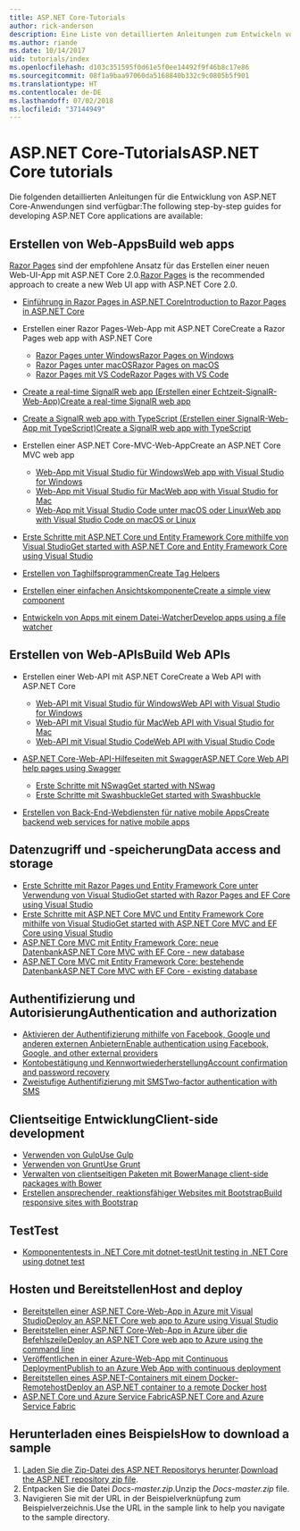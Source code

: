 ```yaml
---
title: ASP.NET Core-Tutorials
author: rick-anderson
description: Eine Liste von detaillierten Anleitungen zum Entwickeln von ASP.NET Core-Anwendungen
ms.author: riande
ms.date: 10/14/2017
uid: tutorials/index
ms.openlocfilehash: d103c351595f0d61e5f0ee14492f9f46b8c17e86
ms.sourcegitcommit: 08f1a9baa97060da5168840b332c9c0805b5f901
ms.translationtype: HT
ms.contentlocale: de-DE
ms.lasthandoff: 07/02/2018
ms.locfileid: "37144949"
---
```

# <a name="aspnet-core-tutorials"></a><span data-ttu-id="595df-103">ASP.NET Core-Tutorials</span><span class="sxs-lookup"><span data-stu-id="595df-103">ASP.NET Core tutorials</span></span>

<span data-ttu-id="595df-104">Die folgenden detaillierten Anleitungen für die Entwicklung von ASP.NET Core-Anwendungen sind verfügbar:</span><span class="sxs-lookup"><span data-stu-id="595df-104">The following step-by-step guides for developing ASP.NET Core applications are available:</span></span>

## <a name="build-web-apps"></a><span data-ttu-id="595df-105">Erstellen von Web-Apps</span><span class="sxs-lookup"><span data-stu-id="595df-105">Build web apps</span></span>

<span data-ttu-id="595df-106">[Razor Pages](xref:razor-pages/index) sind der empfohlene Ansatz für das Erstellen einer neuen Web-UI-App mit ASP.NET Core 2.0.</span><span class="sxs-lookup"><span data-stu-id="595df-106">[Razor Pages](xref:razor-pages/index) is the recommended approach to create a new Web UI app with ASP.NET Core 2.0.</span></span>

* [<span data-ttu-id="595df-107">Einführung in Razor Pages in ASP.NET Core</span><span class="sxs-lookup"><span data-stu-id="595df-107">Introduction to Razor Pages in ASP.NET Core</span></span>](xref:razor-pages/index)
* <span data-ttu-id="595df-108">Erstellen einer Razor Pages-Web-App mit ASP.NET Core</span><span class="sxs-lookup"><span data-stu-id="595df-108">Create a Razor Pages web app with ASP.NET Core</span></span>

   * [<span data-ttu-id="595df-109">Razor Pages unter Windows</span><span class="sxs-lookup"><span data-stu-id="595df-109">Razor Pages on Windows</span></span>](xref:tutorials/razor-pages/index)
   * [<span data-ttu-id="595df-110">Razor Pages unter macOS</span><span class="sxs-lookup"><span data-stu-id="595df-110">Razor Pages on macOS</span></span>](xref:tutorials/razor-pages-mac/index)
   * [<span data-ttu-id="595df-111">Razor Pages mit VS Code</span><span class="sxs-lookup"><span data-stu-id="595df-111">Razor Pages with VS Code</span></span>](xref:tutorials/razor-pages-vsc/index)  

* [<span data-ttu-id="595df-112">Create a real-time SignalR web app (Erstellen einer Echtzeit-SignalR-Web-App)</span><span class="sxs-lookup"><span data-stu-id="595df-112">Create a real-time SignalR web app</span></span>](xref:tutorials/signalr)
* [<span data-ttu-id="595df-113">Create a SignalR web app with TypeScript (Erstellen einer SignalR-Web-App mit TypeScript)</span><span class="sxs-lookup"><span data-stu-id="595df-113">Create a SignalR web app with TypeScript</span></span>](xref:tutorials/signalr-typescript-webpack)

* <span data-ttu-id="595df-114">Erstellen einer ASP.NET Core-MVC-Web-App</span><span class="sxs-lookup"><span data-stu-id="595df-114">Create an ASP.NET Core MVC web app</span></span>

   * [<span data-ttu-id="595df-115">Web-App mit Visual Studio für Windows</span><span class="sxs-lookup"><span data-stu-id="595df-115">Web app with Visual Studio for Windows</span></span>](xref:tutorials/first-mvc-app/index)
   * [<span data-ttu-id="595df-116">Web-App mit Visual Studio für Mac</span><span class="sxs-lookup"><span data-stu-id="595df-116">Web app with Visual Studio for Mac</span></span>](xref:tutorials/first-mvc-app-mac/index)
   * [<span data-ttu-id="595df-117">Web-App mit Visual Studio Code unter macOS oder Linux</span><span class="sxs-lookup"><span data-stu-id="595df-117">Web app with Visual Studio Code on macOS or Linux</span></span>](xref:tutorials/first-mvc-app-xplat/index)

* [<span data-ttu-id="595df-118">Erste Schritte mit ASP.NET Core und Entity Framework Core mithilfe von Visual Studio</span><span class="sxs-lookup"><span data-stu-id="595df-118">Get started with ASP.NET Core and Entity Framework Core using Visual Studio</span></span>](xref:data/ef-mvc/index)
* [<span data-ttu-id="595df-119">Erstellen von Taghilfsprogrammen</span><span class="sxs-lookup"><span data-stu-id="595df-119">Create Tag Helpers</span></span>](xref:mvc/views/tag-helpers/authoring)
* [<span data-ttu-id="595df-120">Erstellen einer einfachen Ansichtskomponente</span><span class="sxs-lookup"><span data-stu-id="595df-120">Create a simple view component</span></span>](xref:mvc/views/view-components#walkthrough-creating-a-simple-view-component)
* [<span data-ttu-id="595df-121">Entwickeln von Apps mit einem Datei-Watcher</span><span class="sxs-lookup"><span data-stu-id="595df-121">Develop apps using a file watcher</span></span>](xref:tutorials/dotnet-watch)

## <a name="build-web-apis"></a><span data-ttu-id="595df-122">Erstellen von Web-APIs</span><span class="sxs-lookup"><span data-stu-id="595df-122">Build Web APIs</span></span>

* <span data-ttu-id="595df-123">Erstellen einer Web-API mit ASP.NET Core</span><span class="sxs-lookup"><span data-stu-id="595df-123">Create a Web API with ASP.NET Core</span></span>

  * [<span data-ttu-id="595df-124">Web-API mit Visual Studio für Windows</span><span class="sxs-lookup"><span data-stu-id="595df-124">Web API with Visual Studio for Windows</span></span>](xref:tutorials/first-web-api)
  * [<span data-ttu-id="595df-125">Web-API mit Visual Studio für Mac</span><span class="sxs-lookup"><span data-stu-id="595df-125">Web API with Visual Studio for Mac</span></span>](xref:tutorials/first-web-api-mac)
  * [<span data-ttu-id="595df-126">Web-API mit Visual Studio Code</span><span class="sxs-lookup"><span data-stu-id="595df-126">Web API with Visual Studio Code</span></span>](xref:tutorials/web-api-vsc)

* [<span data-ttu-id="595df-127">ASP.NET Core-Web-API-Hilfeseiten mit Swagger</span><span class="sxs-lookup"><span data-stu-id="595df-127">ASP.NET Core Web API help pages using Swagger</span></span>](xref:tutorials/web-api-help-pages-using-swagger)
  * [<span data-ttu-id="595df-128">Erste Schritte mit NSwag</span><span class="sxs-lookup"><span data-stu-id="595df-128">Get started with NSwag</span></span>](xref:tutorials/get-started-with-nswag)
  * [<span data-ttu-id="595df-129">Erste Schritte mit Swashbuckle</span><span class="sxs-lookup"><span data-stu-id="595df-129">Get started with Swashbuckle</span></span>](xref:tutorials/get-started-with-swashbuckle)

* [<span data-ttu-id="595df-130">Erstellen von Back-End-Webdiensten für native mobile Apps</span><span class="sxs-lookup"><span data-stu-id="595df-130">Create backend web services for native mobile apps</span></span>](xref:mobile/native-mobile-backend)

## <a name="data-access-and-storage"></a><span data-ttu-id="595df-131">Datenzugriff und -speicherung</span><span class="sxs-lookup"><span data-stu-id="595df-131">Data access and storage</span></span>

* [<span data-ttu-id="595df-132">Erste Schritte mit Razor Pages und Entity Framework Core unter Verwendung von Visual Studio</span><span class="sxs-lookup"><span data-stu-id="595df-132">Get started with Razor Pages and EF Core using Visual Studio</span></span>](xref:data/ef-rp/intro)
* [<span data-ttu-id="595df-133">Erste Schritte mit ASP.NET Core MVC und Entity Framework Core mithilfe von Visual Studio</span><span class="sxs-lookup"><span data-stu-id="595df-133">Get started with ASP.NET Core MVC and EF Core using Visual Studio</span></span>](xref:data/ef-mvc/index)
* [<span data-ttu-id="595df-134">ASP.NET Core MVC mit Entity Framework Core: neue Datenbank</span><span class="sxs-lookup"><span data-stu-id="595df-134">ASP.NET Core MVC with EF Core - new database</span></span>](/ef/core/get-started/aspnetcore/new-db)
* [<span data-ttu-id="595df-135">ASP.NET Core MVC mit Entity Framework Core: bestehende Datenbank</span><span class="sxs-lookup"><span data-stu-id="595df-135">ASP.NET Core MVC with EF Core - existing database</span></span>](/ef/core/get-started/aspnetcore/existing-db)

## <a name="authentication-and-authorization"></a><span data-ttu-id="595df-136">Authentifizierung und Autorisierung</span><span class="sxs-lookup"><span data-stu-id="595df-136">Authentication and authorization</span></span>

* [<span data-ttu-id="595df-137">Aktivieren der Authentifizierung mithilfe von Facebook, Google und anderen externen Anbietern</span><span class="sxs-lookup"><span data-stu-id="595df-137">Enable authentication using Facebook, Google, and other external providers</span></span>](xref:security/authentication/social/index)
* [<span data-ttu-id="595df-138">Kontobestätigung und Kennwortwiederherstellung</span><span class="sxs-lookup"><span data-stu-id="595df-138">Account confirmation and password recovery</span></span>](xref:security/authentication/accconfirm)
* [<span data-ttu-id="595df-139">Zweistufige Authentifizierung mit SMS</span><span class="sxs-lookup"><span data-stu-id="595df-139">Two-factor authentication with SMS</span></span>](xref:security/authentication/2fa)

## <a name="client-side-development"></a><span data-ttu-id="595df-140">Clientseitige Entwicklung</span><span class="sxs-lookup"><span data-stu-id="595df-140">Client-side development</span></span>

* [<span data-ttu-id="595df-141">Verwenden von Gulp</span><span class="sxs-lookup"><span data-stu-id="595df-141">Use Gulp</span></span>](xref:client-side/using-gulp)
* [<span data-ttu-id="595df-142">Verwenden von Grunt</span><span class="sxs-lookup"><span data-stu-id="595df-142">Use Grunt</span></span>](xref:client-side/using-grunt)
* [<span data-ttu-id="595df-143">Verwalten von clientseitigen Paketen mit Bower</span><span class="sxs-lookup"><span data-stu-id="595df-143">Manage client-side packages with Bower</span></span>](xref:client-side/bower)
* [<span data-ttu-id="595df-144">Erstellen ansprechender, reaktionsfähiger Websites mit Bootstrap</span><span class="sxs-lookup"><span data-stu-id="595df-144">Build responsive sites with Bootstrap</span></span>](xref:client-side/bootstrap)

## <a name="test"></a><span data-ttu-id="595df-145">Test</span><span class="sxs-lookup"><span data-stu-id="595df-145">Test</span></span>

* [<span data-ttu-id="595df-146">Komponententests in .NET Core mit dotnet-test</span><span class="sxs-lookup"><span data-stu-id="595df-146">Unit testing in .NET Core using dotnet test</span></span>](/dotnet/articles/core/testing/unit-testing-with-dotnet-test)

## <a name="host-and-deploy"></a><span data-ttu-id="595df-147">Hosten und Bereitstellen</span><span class="sxs-lookup"><span data-stu-id="595df-147">Host and deploy</span></span>

* [<span data-ttu-id="595df-148">Bereitstellen einer ASP.NET Core-Web-App in Azure mit Visual Studio</span><span class="sxs-lookup"><span data-stu-id="595df-148">Deploy an ASP.NET Core web app to Azure using Visual Studio</span></span>](xref:tutorials/publish-to-azure-webapp-using-vs)
* [<span data-ttu-id="595df-149">Bereitstellen einer ASP.NET Core-Web-App in Azure über die Befehlszeile</span><span class="sxs-lookup"><span data-stu-id="595df-149">Deploy an ASP.NET Core web app to Azure using the command line</span></span>](xref:tutorials/publish-to-azure-webapp-using-cli)
* [<span data-ttu-id="595df-150">Veröffentlichen in einer Azure-Web-App mit Continuous Deployment</span><span class="sxs-lookup"><span data-stu-id="595df-150">Publish to an Azure Web App with continuous deployment</span></span>](xref:host-and-deploy/azure-apps/azure-continuous-deployment)
* [<span data-ttu-id="595df-151">Bereitstellen eines ASP.NET-Containers mit einem Docker-Remotehost</span><span class="sxs-lookup"><span data-stu-id="595df-151">Deploy an ASP.NET container to a remote Docker host</span></span>](/azure/vs-azure-tools-docker-hosting-web-apps-in-docker)
* [<span data-ttu-id="595df-152">ASP.NET Core und Azure Service Fabric</span><span class="sxs-lookup"><span data-stu-id="595df-152">ASP.NET Core and Azure Service Fabric</span></span>](/azure/service-fabric/service-fabric-add-a-web-frontend)

<a name="download"></a>
## <a name="how-to-download-a-sample"></a><span data-ttu-id="595df-153">Herunterladen eines Beispiels</span><span class="sxs-lookup"><span data-stu-id="595df-153">How to download a sample</span></span>

1. <span data-ttu-id="595df-154">[Laden Sie die Zip-Datei des ASP.NET Repositorys herunter](https://codeload.github.com/aspnet/Docs/zip/master).</span><span class="sxs-lookup"><span data-stu-id="595df-154">[Download the ASP.NET repository zip file](https://codeload.github.com/aspnet/Docs/zip/master).</span></span>
1. <span data-ttu-id="595df-155">Entpacken Sie die Datei *Docs-master.zip*.</span><span class="sxs-lookup"><span data-stu-id="595df-155">Unzip the *Docs-master.zip* file.</span></span>
1. <span data-ttu-id="595df-156">Navigieren Sie mit der URL in der Beispielverknüpfung zum Beispielverzeichnis.</span><span class="sxs-lookup"><span data-stu-id="595df-156">Use the URL in the sample link to help you navigate to the sample directory.</span></span>
